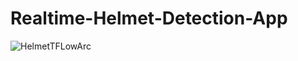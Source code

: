 # Realtime-Helmet-Detection-App

![HelmetTFLowArc](https://user-images.githubusercontent.com/54842807/174444810-18f12518-4b7d-44c2-bcd6-67bdfd4039f6.jpg)
